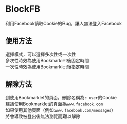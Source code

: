 # BlockFB
利用Facebook讀取Cookie的Bug，讓人無法登入Facebook

## 使用方法
選擇模式，可以選擇多次性或一次性<br>
多次性時效為使用Bookmarklet後固定時間<br>
一次性時效為使用Bookmarklet後指定時間<br>

## 解除方法
到使用Bookmarklet的頁面，刪除名稱為`c_user`的Cookie<br>
建議使用Bookmarklet的頁面為`www.facebook.com`<br>
如果使用其他頁面（例如:`www.facebook.com/messages`）<br>
將會導致被登出後無法瀏覽而難以解除
